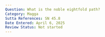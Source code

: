 ```yaml
---
Question: What is the noble eightfold path?
Category: Magga
Sutta References: SN 45.8
Date Entered: April 6, 2025
Review Status: Not started
---
```


